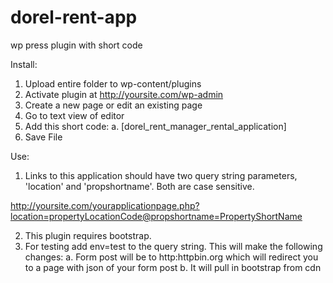# dorel-rent-app

wp press plugin with short code

Install:

1.	Upload entire folder to wp-content/plugins
2.	Activate plugin at http://yoursite.com/wp-admin
3.	Create a new page or edit an existing page
4.	Go to text view of editor
5.	Add this short code: 
  a.	[dorel_rent_manager_rental_application]
6.	Save File

Use:

1. Links to this application should have two query string parameters, 'location' and 'propshortname'. Both are case sensitive.
  
  http://yoursite.com/yourapplicationpage.php?location=propertyLocationCode@propshortname=PropertyShortName

2. This plugin requires bootstrap.
3. For testing add env=test to the query string. This will make the following changes:
  a. Form post will be to http:httpbin.org which will redirect you to a page with json of your form post
  b. It will pull in bootstrap from cdn


